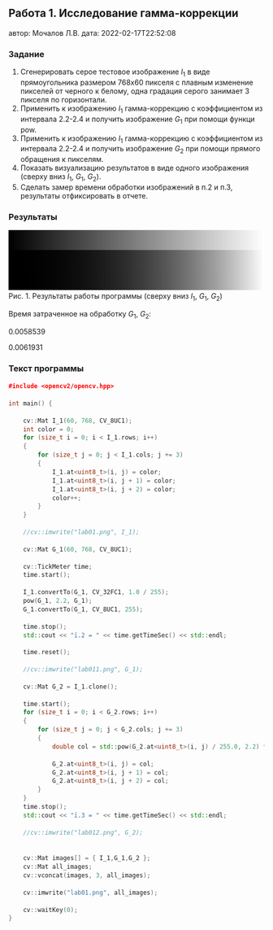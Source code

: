 ## Работа 1. Исследование гамма-коррекции
автор:   Мочалов Л.В.
дата: 2022-02-17T22:52:08

<!-- url: https://gitlab.com/2021-misis-spring/polevoy_d_v/-/tree/master/prj.labs/lab01 -->

### Задание
1. Сгенерировать серое тестовое изображение $I_1$ в виде прямоугольника размером 768х60 пикселя с плавным изменение пикселей от черного к белому, одна градация серого занимает 3 пикселя по горизонтали.
2. Применить  к изображению $I_1$ гамма-коррекцию с коэффициентом из интервала 2.2-2.4 и получить изображение $G_1$ при помощи функци pow.
3. Применить  к изображению $I_1$ гамма-коррекцию с коэффициентом из интервала 2.2-2.4 и получить изображение $G_2$ при помощи прямого обращения к пикселям.
4. Показать визуализацию результатов в виде одного изображения (сверху вниз $I_1$, $G_1$, $G_2$).
5. Сделать замер времени обработки изображений в п.2 и п.3, результаты отфиксировать в отчете.

### Результаты

![](lab01.png)
Рис. 1. Результаты работы программы (сверху вниз $I_1$, $G_1$, $G_2$)

Время затраченное на обработку $G_1$, $G_2$:

0.0058539

0.0061931

### Текст программы

```cpp
﻿#include <opencv2/opencv.hpp>

int main() {

	cv::Mat I_1(60, 768, CV_8UC1);
	int color = 0;
	for (size_t i = 0; i < I_1.rows; i++)
	{
		for (size_t j = 0; j < I_1.cols; j += 3)
		{
			I_1.at<uint8_t>(i, j) = color;
			I_1.at<uint8_t>(i, j + 1) = color;
			I_1.at<uint8_t>(i, j + 2) = color;
			color++;
		}
	}

	//cv::imwrite("lab01.png", I_1);

	cv::Mat G_1(60, 768, CV_8UC1);

	cv::TickMeter time;
	time.start();

	I_1.convertTo(G_1, CV_32FC1, 1.0 / 255);
	pow(G_1, 2.2, G_1);
	G_1.convertTo(G_1, CV_8UC1, 255);

	time.stop();
	std::cout << "ï.2 = " << time.getTimeSec() << std::endl;

	time.reset();

	//cv::imwrite("lab011.png", G_1);

	cv::Mat G_2 = I_1.clone();

	time.start();
	for (size_t i = 0; i < G_2.rows; i++)
	{
		for (size_t j = 0; j < G_2.cols; j += 3)
		{
			double col = std::pow(G_2.at<uint8_t>(i, j) / 255.0, 2.2) * 255;

			G_2.at<uint8_t>(i, j) = col;
			G_2.at<uint8_t>(i, j + 1) = col;
			G_2.at<uint8_t>(i, j + 2) = col;
		}
	}
	time.stop();
	std::cout << "ï.3 = " << time.getTimeSec() << std::endl;

	//cv::imwrite("lab012.png", G_2);


	cv::Mat images[] = { I_1,G_1,G_2 };
	cv::Mat all_images;
	cv::vconcat(images, 3, all_images);

	cv::imwrite("lab01.png", all_images);

	cv::waitKey(0);
}

